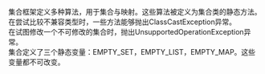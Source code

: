 集合框架定义多种算法，用于集合与映射。这些算法被定义为集合类的静态方法。  
在尝试比较不兼容类型时，一些方法能够抛出ClassCastException异常。  
在试图修改一个不可修改的集合时，抛出UnsupportedOperationException异常。  
集合定义了三个静态变量：EMPTY_SET，EMPTY_LIST，EMPTY_MAP。这些变量都不可改变。